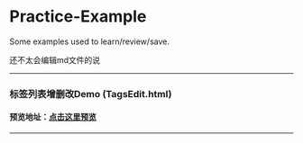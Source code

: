 Practice-Example
================

Some examples used to learn/review/save.

还不太会编辑md文件的说

---------------------------

### 标签列表增删改Demo (TagsEdit.html)

#### 预览地址：[点击这里预览](http://htmlpreview.github.io/?https://github.com/deilinger/Practice-Example/blob/master/TagsEdit.html)

---------------------------
